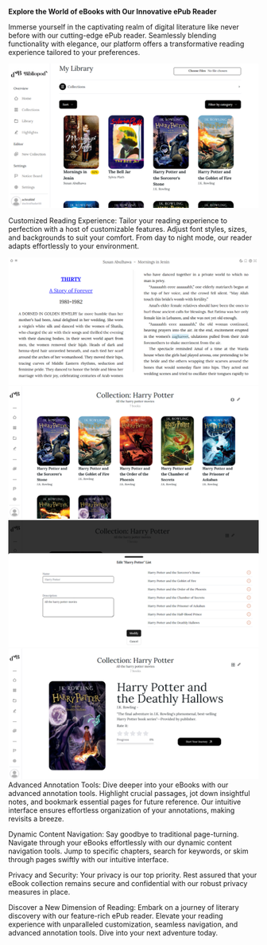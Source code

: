 <b>Explore the World of eBooks with Our Innovative ePub Reader</b>

Immerse yourself in the captivating realm of digital literature like never before with our cutting-edge ePub reader. Seamlessly blending functionality with elegance, our platform offers a transformative reading experience tailored to your preferences.

![Home](Screenshots/screencapture-localhost-5173-2024-03-29-15_02_11.png)

Customized Reading Experience: Tailor your reading experience to perfection with a host of customizable features. Adjust font styles, sizes, and backgrounds to suit your comfort. From day to night mode, our reader adapts effortlessly to your environment.

![Reader](Screenshots/screencapture-localhost-5173-read-2024-03-29-15_05_30.png)
![Collection](Screenshots/Screenshot%202024-03-29%20150844.png) ![Collection](Screenshots/Screenshot%202024-03-29%20150941.png) ![Collection](Screenshots/Screenshot%202024-03-29%20150920.png)
Advanced Annotation Tools: Dive deeper into your eBooks with our advanced annotation tools. Highlight crucial passages, jot down insightful notes, and bookmark essential pages for future reference. Our intuitive interface ensures effortless organization of your annotations, making revisits a breeze.

Dynamic Content Navigation: Say goodbye to traditional page-turning. Navigate through your eBooks effortlessly with our dynamic content navigation tools. Jump to specific chapters, search for keywords, or skim through pages swiftly with our intuitive interface.

Privacy and Security: Your privacy is our top priority. Rest assured that your eBook collection remains secure and confidential with our robust privacy measures in place.

Discover a New Dimension of Reading: Embark on a journey of literary discovery with our feature-rich ePub reader. Elevate your reading experience with unparalleled customization, seamless navigation, and advanced annotation tools. Dive into your next adventure today.

